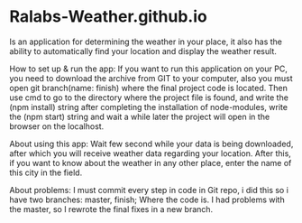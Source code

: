 # Ralabs-Weather.github.io

Is an application for determining the weather in your place, it also has the ability to automatically find your location and display the weather result. 

How to set up & run the app:
If you want to run this application on your PC, you need to download the archive from GIT to your computer, also you must open git branch(name: finish) where the final project code is located. Then use cmd to go to the directory where the project file is found, and write the (npm install) string after completing the installation of node-modules, write the (npm start) string and wait a while later the project will open in the browser on the localhost.

About using this app:
Wait few second while your data is being downloaded, after which you will receive weather data regarding your location. After this, if you want to know about the weather in any other place, enter the name of this city in the field.

About problems:
I must commit every step in code in Git repo, i did this so i have two branches: master, finish; Where the code is. I had problems with the master, so I rewrote the final fixes in a new branch. 
